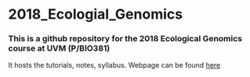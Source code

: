 # 2018_Ecologial_Genomics

### This is a github repository for the 2018 Ecological Genomics course at UVM (P/BIO381)

It hosts the tutorials, notes, syllabus. Webpage can be found [here](https://stephenrkeller.github.io/2018_Ecologial_Genomics/)


